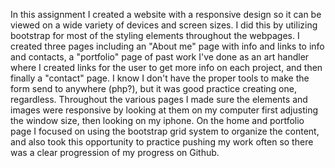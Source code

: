 In this assignment I created a website with a responsive design so it can be viewed on a wide variety of devices and screen sizes. I did this by utilizing bootstrap for most of the styling elements throughout the webpages. I created three pages including an "About me" page with info and links to info and contacts, a "portfolio" page of past work I've done as an art handler where I created links for the user to get more info on each project, and then finally a "contact" page. I know I don't have the proper tools to make the form send to anywhere (php?), but it was good practice creating one, regardless. Throughout the various pages I made sure the elements and images were responsive by looking at them on my computer first adjusting the window size, then looking on my iphone. On the home and portfolio page I focused on using the bootstrap grid system to organize the content, and also took this opportunity to practice pushing my work often so there was a clear progression of my progress on Github.